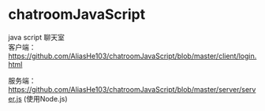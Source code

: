 # chatroomJavaScript  
java script 聊天室  
客户端：https://github.com/AliasHe103/chatroomJavaScript/blob/master/client/login.html  

服务端：https://github.com/AliasHe103/chatroomJavaScript/blob/master/server/server.js (使用Node.js)
